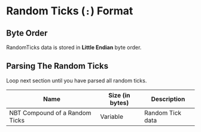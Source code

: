 # Random Ticks (`:`) Format

## Byte Order

RandomTicks data is stored in **Little Endian** byte order.

## Parsing The Random Ticks

Loop next section until you have parsed all random ticks.

| Name | Size (in bytes) | Description |
|------|-----------------|-------------|
| NBT Compound of a Random Ticks | Variable | Random Tick data |
